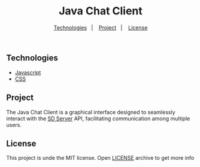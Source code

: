 <h1 align="center">
  Java Chat Client
</h1>

<p align="center">
  <a href="#-technologies">Technologies</a>&nbsp;&nbsp;&nbsp;|&nbsp;&nbsp;&nbsp;
  <a href="#-project">Project</a>&nbsp;&nbsp;&nbsp;|&nbsp;&nbsp;&nbsp;
  <a href="#-license">License</a>
</p>

<br>

## Technologies

- [Javascript](https://www.javascript.com/)
- [CSS](https://developer.mozilla.org/pt-BR/docs/Learn/Getting_started_with_the_web/CSS_basics)

## Project

The Java Chat Client is a graphical interface designed to seamlessly interact with the [SD Server](https://github.com/EDUnter/SD_Server) API, facilitating communication among multiple users.

## License

This project is unde the MIT license. Open [LICENSE](LICENSE) archive to get more info
